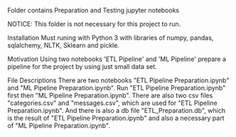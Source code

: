 Folder contains Preparation and Testing jupyter notebooks

NOTICE: This folder is not necessary for this project to run.

Installation
Must runing with Python 3 with libraries of numpy, pandas, sqlalchemy, NLTK, Sklearn and pickle.

Motivation
Using two notebooks 'ETL Pipeline' and 'ML Pipeline' prepare a pipeline for the project by using just small data set.

File Descriptions
There are two notebooks "ETL Pipeline Preparation.ipynb" and "ML Pipeline Preparation.ipynb". Run "ETL Pipeline Preparation.ipynb" first then "ML Pipeline Preparation.ipynb". There are also two csv files "categories.csv" and "messages.csv", which are used for "ETL Pipeline Preparation.ipynb". And there is also a db file "ETL_Preparation.db", which is the result of "ETL Pipeline Preparation.ipynb" and also a necessary part of "ML Pipeline Preparation.ipynb".

